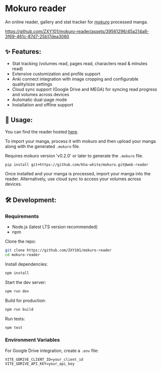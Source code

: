 # Mokuro reader

An online reader, gallery and stat tracker for [mokuro](https://github.com/kha-white/mokuro) processed manga.

https://github.com/ZXY101/mokuro-reader/assets/39561296/45a214a8-3f69-461c-87d7-25b17dea3060

## ✨ Features:
- Stat tracking (volumes read, pages read, characters read & minutes read)
- Extensive customization and profile support
- Anki connect integration with image cropping and configurable quality/size settings
- Cloud sync support (Google Drive and MEGA) for syncing read progress and volumes across devices
- Automatic dual-page mode
- Installation and offline support

## 🚀 Usage:
You can find the reader hosted [here](https://reader.mokuro.app/).

To import your manga, process it with mokuro and then upload your manga along with the generated `.mokuro` file.

Requires mokuro version 'v0.2.0' or later to generate the `.mokuro` file.

```bash
pip install git+https://github.com/kha-white/mokuro.git@web-reader
```

Once installed and your manga is processed, import your manga into the reader. Alternatively, use cloud sync to access your volumes across devices.

## 🛠 Development:

### Requirements
- Node.js (latest LTS version recommended)
- npm

Clone the repo:
```bash
git clone https://github.com/ZXY101/mokuro-reader
cd mokuro-reader
```

Install dependencies:
```bash
npm install
```

Start the dev server:
```bash
npm run dev
```

Build for production:
```bash
npm run build
```

Run tests:
```bash
npm test
```

### Environment Variables

For Google Drive integration, create a `.env` file:
```env
VITE_GDRIVE_CLIENT_ID=your_client_id
VITE_GDRIVE_API_KEY=your_api_key
```